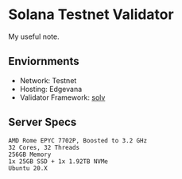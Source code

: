 # Solana Testnet Validator  
My useful note. 

## Enviornments
- Network: Testnet
- Hosting: Edgevana
- Validator Framework: [solv](https://solv.epics.dev/en/)

## Server Specs
```
AMD Rome EPYC 7702P, Boosted to 3.2 GHz
32 Cores, 32 Threads
256GB Memory
1x 25GB SSD + 1x 1.92TB NVMe
Ubuntu 20.X
```